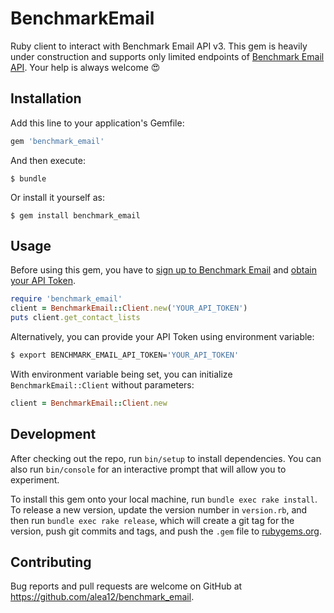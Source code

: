 # BenchmarkEmail

Ruby client to interact with Benchmark Email API v3. This gem is heavily under construction and supports only limited endpoints of [Benchmark Email API](https://developer.benchmarkemail.com/). Your help is always welcome 😍

## Installation

Add this line to your application's Gemfile:

```ruby
gem 'benchmark_email'
```

And then execute:

    $ bundle

Or install it yourself as:

    $ gem install benchmark_email

## Usage

Before using this gem, you have to [sign up to Benchmark Email](https://ui.benchmarkemail.com/register) and [obtain your API Token](https://ui.benchmarkemail.com/Integrate#API).

```ruby
require 'benchmark_email'
client = BenchmarkEmail::Client.new('YOUR_API_TOKEN')
puts client.get_contact_lists
```

Alternatively, you can provide your API Token using environment variable:

```sh
$ export BENCHMARK_EMAIL_API_TOKEN='YOUR_API_TOKEN'
```

With environment variable being set, you can initialize `BenchmarkEmail::Client` without parameters:

```ruby
client = BenchmarkEmail::Client.new
```

## Development

After checking out the repo, run `bin/setup` to install dependencies. You can also run `bin/console` for an interactive prompt that will allow you to experiment.

To install this gem onto your local machine, run `bundle exec rake install`. To release a new version, update the version number in `version.rb`, and then run `bundle exec rake release`, which will create a git tag for the version, push git commits and tags, and push the `.gem` file to [rubygems.org](https://rubygems.org).

## Contributing

Bug reports and pull requests are welcome on GitHub at https://github.com/alea12/benchmark_email.
